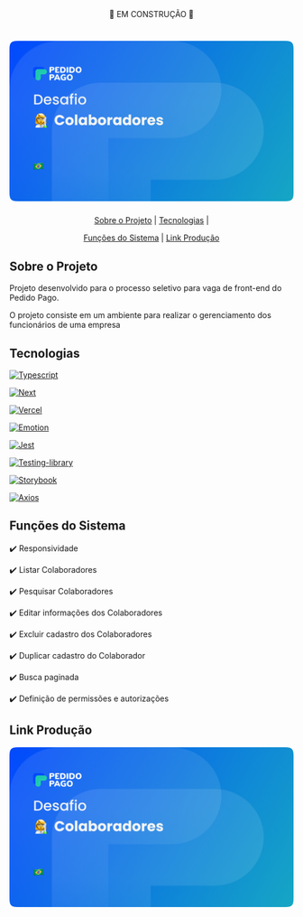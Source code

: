  <div align="center">🚧 EM CONSTRUÇÃO 🚧</div>
<h1 align="center">
    <img alt="Open Food" src="./public/assets/images/Cover.png" />
    <br>
 </h1>

 <p align="center">
  <a href="#sobre-o-projeto">Sobre o Projeto</a> |
  <a href="#tecnologias">Tecnologias</a> |
</p>
 <p align="center">
  <a href="#funções-do-sistema">Funções do Sistema</a>   |
  <a href="#link-produção">Link Produção</a>
</p>

## Sobre o Projeto
Projeto desenvolvido para o processo seletivo para vaga de front-end do Pedido Pago.

O projeto consiste em um ambiente para realizar o gerenciamento dos funcionários de uma empresa

## Tecnologias
[![Typescript](https://img.shields.io/badge/Code-Typescript-1E90FF?&logo=typescript&logoColor=)](https://www.typescriptlang.org)

[![Next](https://img.shields.io/badge/Code-Next-000?&logo=next.js&logoColor=000)](https://nextjs.org/)

[![Vercel](https://img.shields.io/badge/Deploy-Vercel-000?&logo=vercel&logoColor=000)](https://vercel.com/)

[![Emotion](https://img.shields.io/badge/Styles-Emotion-FF69B4?&logo=styled-components)](https://emotion.sh/docs/styled/)

[![Jest](https://img.shields.io/badge/Test-Jest-15c213?&logo=jest&logoColor=15c213)](https://jestjs.io/pt-BR/)

[![Testing-library](https://img.shields.io/badge/Test-Testing_Library-red?&logo=testing-library)](https://testing-library.com)

[![Storybook](https://img.shields.io/badge/Doc-Storybook-FF4785?&logo=storybook)](https://storybook.js.org)

[![Axios](https://img.shields.io/badge/Client_http-Axios-blue?&logo=axios)](https://axios-http.com)


## Funções do Sistema
✔️ Responsividade

✔️ Listar Colaboradores

✔️ Pesquisar Colaboradores

✔️ Editar informações dos Colaboradores

✔️ Excluir cadastro dos Colaboradores

✔️ Duplicar cadastro do Colaborador

✔️ Busca paginada

✔️ Definição de permissões e autorizações

## Link Produção

<a href="https://pedido-pago-challenge-oq37vjigd-maironvilela.vercel.app">
 <img alt="Open Food" src="./public/assets/images/Cover.png" />
</a>




